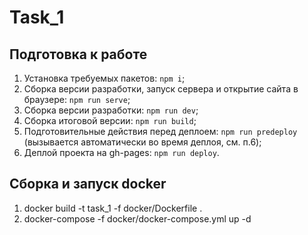 # Task_1

## Подготовка к работе

1. Установка требуемых пакетов: `npm i`;
2. Сборка версии разработки, запуск сервера и открытие сайта в браузере: `npm run serve`;
3. Сборка версии разработки: `npm run dev`;
4. Сборка итоговой версии: `npm run build`;
5. Подготовительные действия перед деплоем: `npm run predeploy` (вызывается автоматически во время деплоя, см. п.6);
6. Деплой проекта на gh-pages: `npm run deploy`.

## Сборка и запуск docker
1. docker build -t task_1 -f docker/Dockerfile .
2. docker-compose -f docker/docker-compose.yml up -d

